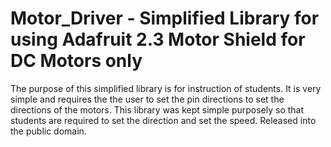 # Motor_Driver - Simplified Library for using Adafruit 2.3 Motor Shield for DC Motors only

   The purpose of this simplified library is for instruction of students.  It is very simple and requires the
   the user to set the pin directions to set the directions of the motors.  This library was kept simple
   purposely so that students are required to set the direction and set the speed.
   Released into the public domain.
